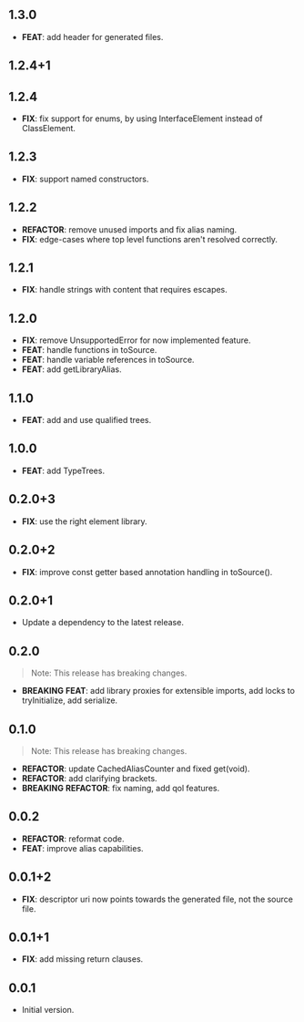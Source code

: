 ## 1.3.0

 - **FEAT**: add header for generated files.

## 1.2.4+1

## 1.2.4

 - **FIX**: fix support for enums, by using InterfaceElement instead of ClassElement.

## 1.2.3

 - **FIX**: support named constructors.

## 1.2.2

 - **REFACTOR**: remove unused imports and fix alias naming.
 - **FIX**: edge-cases where top level functions aren't resolved correctly.

## 1.2.1

 - **FIX**: handle strings with content that requires escapes.

## 1.2.0

 - **FIX**: remove UnsupportedError for now implemented feature.
 - **FEAT**: handle functions in toSource.
 - **FEAT**: handle variable references in toSource.
 - **FEAT**: add getLibraryAlias.

## 1.1.0

 - **FEAT**: add and use qualified trees.

## 1.0.0

 - **FEAT**: add TypeTrees.

## 0.2.0+3

 - **FIX**: use the right element library.

## 0.2.0+2

 - **FIX**: improve const getter based annotation handling in toSource().

## 0.2.0+1

 - Update a dependency to the latest release.

## 0.2.0

> Note: This release has breaking changes.

 - **BREAKING** **FEAT**: add library proxies for extensible imports, add locks to tryInitialize, add serialize.

## 0.1.0

> Note: This release has breaking changes.

 - **REFACTOR**: update CachedAliasCounter and fixed get(void).
 - **REFACTOR**: add clarifying brackets.
 - **BREAKING** **REFACTOR**: fix naming, add qol features.

## 0.0.2

 - **REFACTOR**: reformat code.
 - **FEAT**: improve alias capabilities.

## 0.0.1+2

 - **FIX**: descriptor uri now points towards the generated file, not the source file.

## 0.0.1+1

 - **FIX**: add missing return clauses.

## 0.0.1

- Initial version.
